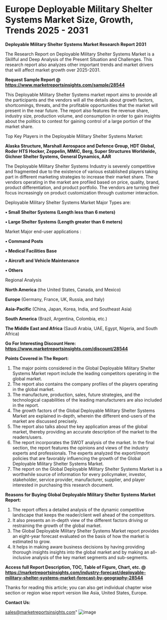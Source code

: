 # Europe Deployable Military Shelter Systems Market Size, Growth, Trends 2025 - 2031

<strong>Deployable Military Shelter Systems Market Research Report 2031</strong>

The Research Report on Deployable Military Shelter Systems Market is a Skillful and Deep Analysis of the Present Situation and Challenges. This research report also analyzes other important trends and market drivers that will affect market growth over 2025-2031.

<strong>Request Sample Report @ <a href=https://www.marketreportsinsights.com/sample/28544>https://www.marketreportsinsights.com/sample/28544</a></strong>

This Deployable Military Shelter Systems market report aims to provide all the participants and the vendors will all the details about growth factors, shortcomings, threats, and the profitable opportunities that the market will present in the near future. The report also features the revenue share, industry size, production volume, and consumption in order to gain insights about the politics to contest for gaining control of a large portion of the market share.

Top Key Players in the Deployable Military Shelter Systems Market:

<strong>Alaska Structure, Marshall Aerospace and Defence Group, HDT Global, Roder HTS Hocker, Zeppelin, MMIC, Berg, Super Structures Worldwide, Gichner Shelter Systems, General Dynamics, AAR</strong>

The Deployable Military Shelter Systems Industry is severely competitive and fragmented due to the existence of various established players taking part in different marketing strategies to increase their market share. The vendors operating in the market are profiled based on price, quality, brand, product differentiation, and product portfolio. The vendors are turning their focus increasingly on product customization through customer interaction.

Deployable Military Shelter Systems Market Major Types are:

<strong>• Small Shelter Systems (Length less than 6 meters)

• Large Shelter Systems (Length greater than 6 meters)</strong>

Market Major end-user applications :

<strong>• Command Posts

• Medical Facilities Base

• Aircraft and Vehicle Maintenance

• Others</strong>

Regional Analysis

</u><strong><b>North America</b></strong> (the United States, Canada, and Mexico)

<strong><b>Europe </b></strong>(Germany, France, UK, Russia, and Italy)

<strong><b>Asia-Pacific</b></strong> (China, Japan, Korea, India, and Southeast Asia)

<strong><b>South America</b></strong> (Brazil, Argentina, Colombia, etc.)

<strong><b>The Middle East and Africa</b></strong> (Saudi Arabia, UAE, Egypt, Nigeria, and South Africa)

<strong>Go For Interesting Discount Here: <a href=https://www.marketreportsinsights.com/discount/28544>https://www.marketreportsinsights.com/discount/28544</a></strong>

<strong>Points Covered in The Report:</strong>
<ol>
  <li>The major points considered in the Global Deployable Military Shelter Systems Market report include the leading competitors operating in the global market.</li>
  <li>The report also contains the company profiles of the players operating in the global market.</li>
  <li>The manufacture, production, sales, future strategies, and the technological capabilities of the leading manufacturers are also included in the report.</li>
  <li>The growth factors of the Global Deployable Military Shelter Systems Market are explained in-depth, wherein the different end-users of the market are discussed precisely.</li>
  <li>The report also talks about the key application areas of the global market, thereby providing an accurate description of the market to the readers/users.</li>
  <li>The report incorporates the SWOT analysis of the market. In the final section, the report features the opinions and views of the industry experts and professionals. The experts analyzed the export/import policies that are favorably influencing the growth of the Global Deployable Military Shelter Systems Market.</li>
  <li>The report on the Global Deployable Military Shelter Systems Market is a worthwhile source of information for every policymaker, investor, stakeholder, service provider, manufacturer, supplier, and player interested in purchasing this research document.</li>
</ol>
<strong>Reasons for Buying Global Deployable Military Shelter Systems Market Report:</strong>

<ol>
  <li>The report offers a detailed analysis of the dynamic competitive landscape that keeps the reader/client well ahead of the competitors.</li>
  <li>It also presents an in-depth view of the different factors driving or restraining the growth of the global market.</li>
  <li>The Global Deployable Military Shelter Systems Market report provides an eight-year forecast evaluated on the basis of how the market is estimated to grow.</li>
  <li>It helps in making aware business decisions by having providing thorough insights insights into the global market and by making an all-inclusive analysis of the key market segments and sub-segments.</li>
</ol>
<strong>Access full Report Description, TOC, Table of Figure, Chart, etc. @ <a href=https://marketreportsinsights.com/industry-forecast/deployable-military-shelter-systems-market-forecast-by-geography-28544>https://marketreportsinsights.com/industry-forecast/deployable-military-shelter-systems-market-forecast-by-geography-28544</a></strong>


Thanks for reading this article; you can also get individual chapter wise section or region wise report version like Asia, United States, Europe.

<strong>Contact Us:</strong>

sales@marketreportsinsights.com"
![image](https://github.com/user-attachments/assets/c67b0f5d-04c6-4007-baa4-be9064a72ef2)
